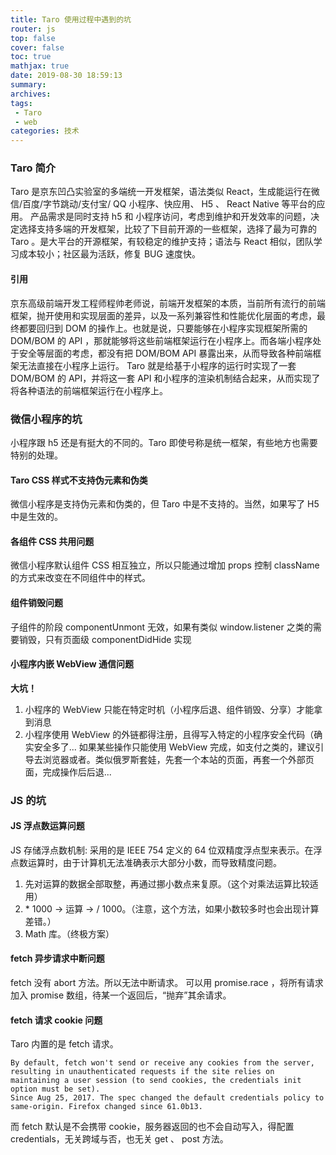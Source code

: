 ```yaml
---
title: Taro 使用过程中遇到的坑
router: js
top: false
cover: false
toc: true
mathjax: true
date: 2019-08-30 18:59:13
summary:
archives:
tags: 
 - Taro
 - web
categories: 技术
---
```


### Taro 简介

Taro 是京东凹凸实验室的多端统一开发框架，语法类似 React，生成能运行在微信/百度/字节跳动/支付宝/ QQ 小程序、快应用、 H5 、 React Native 等平台的应用。
产品需求是同时支持 h5 和 小程序访问，考虑到维护和开发效率的问题，决定选择支持多端的开发框架，比较了下目前开源的一些框架，选择了最为可靠的 Taro 。是大平台的开源框架，有较稳定的维护支持；语法与 React 相似，团队学习成本较小；社区最为活跃，修复 BUG 速度快。

#### 引用

<!-- more -->

京东高级前端开发工程师程帅老师说，前端开发框架的本质，当前所有流行的前端框架，抛开使用和实现层面的差异，以及一系列兼容性和性能优化层面的考虑，最终都要回归到 DOM 的操作上。也就是说，只要能够在小程序实现框架所需的 DOM/BOM 的 API ，那就能够将这些前端框架运行在小程序上。而各端小程序处于安全等层面的考虑，都没有把 DOM/BOM API 暴露出来，从而导致各种前端框架无法直接在小程序上运行。
Taro 就是给基于小程序的运行时实现了一套 DOM/BOM 的 API，并将这一套 API 和小程序的渲染机制结合起来，从而实现了将各种语法的前端框架运行在小程序上。

### 微信小程序的坑

小程序跟 h5 还是有挺大的不同的。Taro 即使号称是统一框架，有些地方也需要特别的处理。

#### Taro CSS 样式不支持伪元素和伪类

微信小程序是支持伪元素和伪类的，但 Taro 中是不支持的。当然，如果写了 H5 中是生效的。

#### 各组件 CSS 共用问题

微信小程序默认组件 CSS 相互独立，所以只能通过增加 props 控制 className 的方式来改变在不同组件中的样式。

#### 组件销毁问题

子组件的阶段 componentUnmont 无效，如果有类似 window.listener 之类的需要销毁，只有页面级 componentDidHide 实现

#### 小程序内嵌 WebView 通信问题

**大坑！**

1. 小程序的 WebView 只能在特定时机（小程序后退、组件销毁、分享）才能拿到消息
2. 小程序使用 WebView 的外链都得注册，且得写入特定的小程序安全代码（确实安全多了...
   如果某些操作只能使用 WebView 完成，如支付之类的，建议引导去浏览器或者。类似俄罗斯套娃，先套一个本站的页面，再套一个外部页面，完成操作后后退...

### JS 的坑

#### JS 浮点数运算问题

JS 存储浮点数机制: 采用的是 IEEE 754 定义的 64 位双精度浮点型来表示。在浮点数运算时，由于计算机无法准确表示大部分小数，而导致精度问题。

1. 先对运算的数据全部取整，再通过挪小数点来复原。（这个对乘法运算比较适用）
2. \* 1000 -> 运算 -> / 1000。（注意，这个方法，如果小数较多时也会出现计算差错。）
3. Math 库。（终极方案）

#### fetch 异步请求中断问题

fetch 没有 abort 方法。所以无法中断请求。
可以用 promise.race ，将所有请求加入 promise 数组，待某一个返回后，“抛弃”其余请求。

#### fetch 请求 cookie 问题

Taro 内置的是 fetch 请求。

```
By default, fetch won't send or receive any cookies from the server, resulting in unauthenticated requests if the site relies on maintaining a user session (to send cookies, the credentials init option must be set).
Since Aug 25, 2017. The spec changed the default credentials policy to same-origin. Firefox changed since 61.0b13.
```

而 fetch 默认是不会携带 cookie，服务器返回的也不会自动写入，得配置 credentials，无关跨域与否，也无关 get 、 post 方法。
